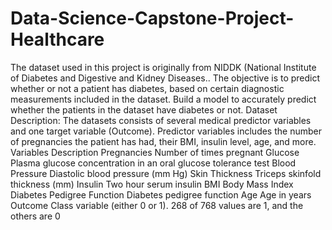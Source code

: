 # Data-Science-Capstone-Project-Healthcare
The dataset used in this project is originally from NIDDK (National Institute of Diabetes and Digestive and Kidney Diseases.. The objective is to predict whether or not a patient has diabetes, based on certain diagnostic measurements included in the dataset.
Build a model to accurately predict whether the patients in the dataset have diabetes or not.
Dataset Description:
The datasets consists of several medical predictor variables and one target variable (Outcome). Predictor variables includes the number of pregnancies the patient has had, their BMI, insulin level, age, and more.
Variables	     Description
Pregnancies	     Number of times pregnant
Glucose	         Plasma glucose concentration in an oral glucose tolerance test
Blood Pressure	 Diastolic blood pressure (mm Hg)
Skin Thickness	 Triceps skinfold thickness (mm)
Insulin	         Two hour serum insulin
BMI	             Body Mass Index
Diabetes Pedigree Function	Diabetes pedigree function
Age	             Age in years
Outcome	         Class variable (either 0 or 1). 268 of 768 values are 1, and the others are 0
